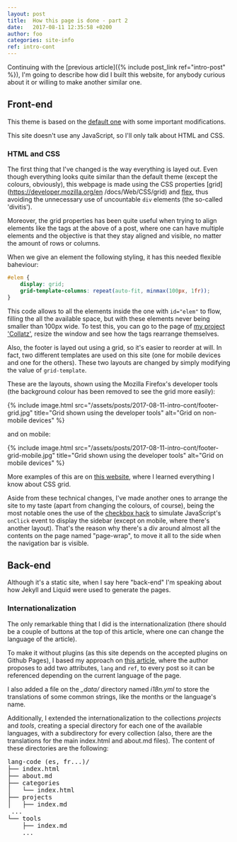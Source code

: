 ```yaml
---
layout: post
title:  How this page is done - part 2
date:	2017-08-11 12:35:58 +0200
author: foo
categories: site-info
ref: intro-cont
---
```



Continuing with the [previous article]({% include post_link ref="intro-post" %}),
I'm going to describe how did I built this website, for anybody curious about it or
willing to make another similar one.


## Front-end

This theme is based on the [default one](https://github.com/jekyll/minima) with some
important modifications.

This site doesn't use any JavaScript, so I'll only talk about HTML and CSS.


### HTML and CSS

The first thing that I've changed is the way everything is layed out. Even though
everything looks quite similar than the default theme (except the colours, obviously),
this webpage is made using the CSS properties [grid](https://developer.mozilla.org/en
/docs/Web/CSS/grid) and [flex](https://developer.mozilla.org/en/docs/Web/CSS/flex), thus
avoiding the unnecessary use of uncountable `div` elements (the so-called 'divitis').

Moreover, the grid properties has been quite useful when trying to align elements like
the tags at the above of a post, where one can have multiple elements and the objective
is that they stay aligned and visible, no matter the amount of rows or columns.

When we give an element the following styling, it has this needed flexible baheviour:

```css
#elem {
	display: grid;
	grid-template-columns: repeat(auto-fit, minmax(100px, 1fr));
}
```

This code allows to all the elements inside the one with `id="elem"` to flow, filling
the all the available space, but with these elements never being smaller than 100px wide.
To test this, you can go to the page of [my project 'Collatz'](/projects/toy/collatz),
resize the window and see how the tags rearrange themselves.

Also, the footer is layed out using a grid, so it's easier to reorder at will. In fact,
two different templates are used on this site (one for mobile devices and one for the
others). These two layouts are changed by simply modifying the value of `grid-template`.

These are the layouts, shown using the Mozilla Firefox's developer tools (the background
colour has been removed to see the grid more easily):

{% include image.html
	src="/assets/posts/2017-08-11-intro-cont/footer-grid.jpg"
	title="Grid shown using the developer tools"
	alt="Grid on non-mobile devices"
%}

and on mobile:

{% include image.html
	src="/assets/posts/2017-08-11-intro-cont/footer-grid-mobile.jpg"
	title="Grid shown using the developer tools"
	alt="Grid on mobile devices"
%}


More examples of this are on [this website](https://gridbyexample.com/learn/), where I
learned everything I know about CSS grid.


Aside from these technical changes, I've made another ones to arrange the site to my
taste (apart from changing the colours, of course), being the most notable ones the use
of the [checkbox hack](https://stackoverflow.com/a/32721572) to simulate JavaScript's
`onClick` event to display the sidebar (except on mobile, where there's another layout).
That's the reason why there's a div around almost all the contents on the page named
"page-wrap", to move it all to the side when the navigation bar is visible.


## Back-end

Although it's a static site, when I say here "back-end" I'm speaking about how Jekyll and
Liquid were used to generate the pages.

### Internationalization

The only remarkable thing that I did is the internationalization (there should be a
couple of buttons at the top of this article, where one can change the language of the
article).

To make it without plugins (as this site depends on the accepted plugins on Github
Pages), I based my approach on
[this article](https://www.sylvaindurand.org/making-jekyll-multilingual/), where the
author proposes to add two attributes, `lang` and `ref`, to every post so it can be
referenced depending on the current language of the page.


I also added a file on the *_data/* directory named *i18n.yml* to store the translations
of some common strings, like the  months or the language's name.


Additionally, I extended the internationalization to the collections _projects_ and
_tools_, creating a special directory for each one of the available languages, with a
subdirectory for every collection (also, there are the translations for the main
index.html and about.md files). The content of these directories are the following:
<pre>
lang-code (es, fr...)/
├── index.html
├── about.md
├── categories
│   └── index.html
├── projects
│   ├── index.md
 ...
└── tools
    ├── index.md
    ...
</pre>

